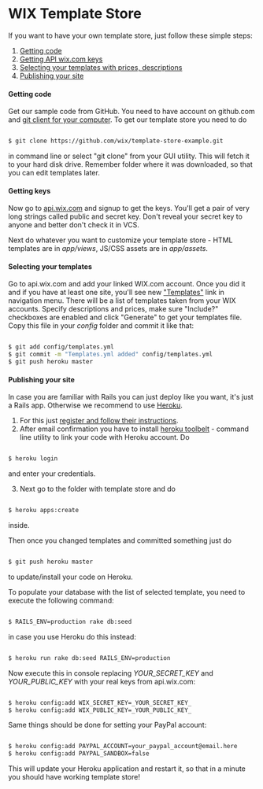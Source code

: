WIX Template Store
==================


If you want to have your own template store, just follow these simple steps:

1. [Getting code](#getting-code)
2. [Getting API wix.com keys](#keys)
3. [Selecting your templates with prices, descriptions](#select-templates)
4. [Publishing your site](#deploy)


#### Getting code<a id="getting-code"></a>
Get our sample code from GitHub. You need to have account on github.com and [git client for your computer](http://git-scm.com/downloads). To get our template store you need to do

```bash

$ git clone https://github.com/wix/template-store-example.git
```

in command line or select "git clone" from your GUI utility. This will fetch it to your hard disk drive. Remember folder where it was downloaded, so that you can edit templates later.

#### Getting keys<a id="keys"></a>
Now go to [api.wix.com](http://api.wix.com) and signup to get the keys. You'll get a pair of very long strings called public and secret key. Don't reveal your secret key to anyone and better don't check it in VCS.


Next do whatever you want to customize your template store - HTML templates are in *app/views*, JS/CSS assets are in *app/assets*.

#### Selecting your templates<a id="select-templates"></a>

Go to api.wix.com and add your linked WIX.com account. Once you did it and if you have at least one site, you'll see new ["Templates"](http://api.wix.com/templates) link in navigation menu. There will be a list of templates taken from your WIX accounts. Specify descriptions and prices, make sure "Include?" checkboxes are enabled and click "Generate" to get your templates file. Copy this file in your _config_ folder and commit it like that:

```bash

$ git add config/templates.yml
$ git commit -m "Templates.yml added" config/templates.yml
$ git push heroku master
```


#### Publishing your site<a id="deploy"></a>
In case you are familiar with Rails you can just deploy like you want, it's just a Rails app.
Otherwise we recommend to use [Heroku](heroku.com).

1. For this just [register and follow their instructions](https://id.heroku.com/signup).
2. After email confirmation you have to install [heroku toolbelt](https://toolbelt.heroku.com/) - command line utility to link your code with Heroku account. Do

```bash

$ heroku login
```

and enter your credentials.

3. Next go to the folder with template store and do

```bash

$ heroku apps:create
```

inside.

Then once you changed templates and committed something just do

```bash

$ git push heroku master
```

to update/install your code on Heroku.

To populate your database with the list of selected template, you need to execute the following command:

```bash

$ RAILS_ENV=production rake db:seed
```

in case you use Heroku do this instead:

```bash

$ heroku run rake db:seed RAILS_ENV=production
```

Now execute this in console replacing _YOUR_SECRET_KEY_ and _YOUR_PUBLIC_KEY_ with your real keys from api.wix.com:

```bash

$ heroku config:add WIX_SECRET_KEY=_YOUR_SECRET_KEY_
$ heroku config:add WIX_PUBLIC_KEY=_YOUR_PUBLIC_KEY_
```

Same things should be done for setting your PayPal account:

```bash

$ heroku config:add PAYPAL_ACCOUNT=your_paypal_account@email.here
$ heroku config:add PAYPAL_SANDBOX=false
```

This will update your Heroku application and restart it, so that in a minute you should have working template store!
